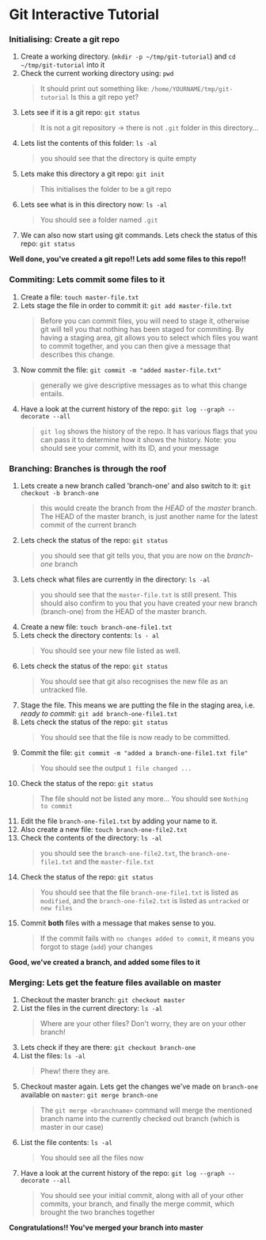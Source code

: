 # Git Interactive Tutorial

### Initialising: Create a git repo

1. Create a working directory. (`mkdir -p ~/tmp/git-tutorial`) and `cd ~/tmp/git-tutorial` into it
1. Check the current working directory using: `pwd`
   > It should print out something like: `/home/YOURNAME/tmp/git-tutorial`
   > Is this a git repo yet?
1. Lets see if it is a git repo: `git status`
   > It is not a git repository -> there is not `.git` folder in this directory...
1. Lets list the contents of this folder: `ls -al`
   > you should see that the directory is quite empty
1. Lets make this directory a git repo: `git init`
   > This initialises the folder to be a git repo
1. Lets see what is in this directory now: `ls -al`
   > You should see a folder named `.git`
1. We can also now start using git commands. Lets check the status of this repo: `git status`

**Well done, you've created a git repo!! Lets add some files to this repo!!**

### Commiting: Lets commit some files to it

1. Create a file: `touch master-file.txt`
1. Lets stage the file in order to commit it: `git add master-file.txt`
   > Before you can commit files, you will need to stage it, otherwise git will tell you that nothing has been staged for commiting. By having a staging area, git allows you to select which files you want to commit together, and you can then give a message that describes this change.
1. Now commit the file: `git commit -m "added master-file.txt"`
   > generally we give descriptive messages as to what this change entails.
1. Have a look at the current history of the repo: `git log --graph --decorate --all`
   > `git log` shows the history of the repo. It has various flags that you can pass it to determine how it shows the history. Note: you should see your commit, with its ID, and your message

### Branching: Branches is through the roof

1. Lets create a new branch called 'branch-one' and also switch to it: `git checkout -b branch-one`
   > this would create the branch from the _HEAD_ of the _master_ branch. The HEAD of the master branch, is just another name for the latest commit of the current branch
1. Lets check the status of the repo: `git status`
   > you should see that git tells you, that you are now on the _branch-one_ branch
1. Lets check what files are currently in the directory: `ls -al`
   > you should see that the `master-file.txt` is still present. This should also confirm to you that you have created your new branch (branch-one) from the HEAD of the master branch.
1. Create a new file: `touch branch-one-file1.txt`
1. Lets check the directory contents: `ls - al`
   > You should see your new file listed as well.
1. Lets check the status of the repo: `git status`
   > You should see that git also recognises the new file as an untracked file.
1. Stage the file. This means we are putting the file in the staging area, i.e. _ready to commit_: `git add branch-one-file1.txt`
1. Lets check the status of the repo: `git status`
   > You should see that the file is now ready to be committed.
1. Commit the file: `git commit -m "added a branch-one-file1.txt file"`
   > You should see the output `1 file changed ...`
1. Check the status of the repo: `git status`
   > The file should not be listed any more... You should see `Nothing to commit`
1. Edit the file `branch-one-file1.txt` by adding your name to it.
1. Also create a new file: `touch branch-one-file2.txt`
1. Check the contents of the directory: `ls -al`
   > you should see the `branch-one-file2.txt`, the `branch-one-file1.txt` and the `master-file.txt`
1. Check the status of the repo: `git status`
   > You should see that the file `branch-one-file1.txt` is listed as `modified`, and the `branch-one-file2.txt` is listed as `untracked` or `new files`
1. Commit **both** files with a message that makes sense to you.
   > If the commit fails with `no changes added to commit`, it means you forgot to stage (`add`) your changes

**Good, we've created a branch, and added some files to it**

### Merging: Lets get the feature files available on master

1. Checkout the master branch: `git checkout master`
1. List the files in the current directory: `ls -al`
   > Where are your other files? Don't worry, they are on your other branch!
1. Lets check if they are there: `git checkout branch-one`
1. List the files: `ls -al`
   > Phew! there they are.
1. Checkout master again. Lets get the changes we've made on `branch-one` available on `master`: `git merge branch-one`
   > The `git merge <branchname>` command will merge the mentioned branch name into the currently checked out branch (which is master in our case)
1. List the file contents: `ls -al`
   > You should see all the files now
1. Have a look at the current history of the repo: `git log --graph --decorate --all`
   > You should see your initial commit, along with all of your other commits, your branch, and finally the merge commit, which brought the two branches together

**Congratulations!! You've merged your branch into master**
